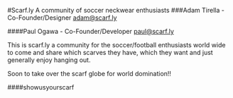 #Scarf.ly
A community of soccer neckwear enthusiasts
###Adam Tirella - Co-Founder/Designer
  adam@scarf.ly

####Paul Ogawa - Co-Founder/Developer
paul@scarf.ly

This is scarf.ly a community for the soccer/football enthusiasts world wide to come and share which scarves they have, which they want and just generally enjoy hanging out. 

Soon to take over the scarf globe for world domination!!

###\#showusyourscarf





